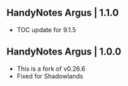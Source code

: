 HandyNotes Argus | 1.1.0
------------------------
- TOC update for 9.1.5

HandyNotes Argus | 1.0.0
------------------------
- This is a fork of v0.26.6
- Fixed for Shadowlands